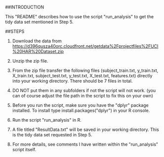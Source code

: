 ##INTRODUCTION

This "README" describes how to use the script "run_analysis" to get the tidy data set mentioned in Step 5.

##STEPS

1. Download the data from https://d396qusza40orc.cloudfront.net/getdata%2Fprojectfiles%2FUCI%20HAR%20Dataset.zip

2. Unzip the zip file.

3. From the zip file transfer the following files (subject_train.txt, y_train.txt, X_train.txt, subject_test.txt, y_test.txt, X_test.txt, features.txt) directly into your working directory. There should be 7 files in total.

4. DO NOT put them in any subfolders if not the script will not work. (you can of course adjust the file path in the script to fix this on your own)  

5. Before you run the script, make sure you have the "dplyr" package installed. To install type install.packages("dplyr") in your R console.

6. Run the script "run_analysis" in R.

7. A file titled "ResultData.txt" will be saved in your working directory. This is the tidy data set requested in Step 5.

8. For more details, see comments I have written within the "run_analysis" script itself.
